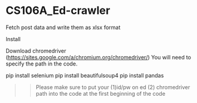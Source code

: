 # CS106A_Ed-crawler
Fetch post data and write them as xlsx format

Install

Download chromedriver (https://sites.google.com/a/chromium.org/chromedriver/)
You will need to specify the path in the code.

pip install selenium
pip install beautifulsoup4
pip install pandas

>> Please make sure to put your (1)id/pw on ed (2) chromedriver path into the code at the first beginning of the code
